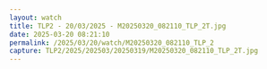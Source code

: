 ```yaml
---
layout: watch
title: TLP2 - 20/03/2025 - M20250320_082110_TLP_2T.jpg
date: 2025-03-20 08:21:10
permalink: /2025/03/20/watch/M20250320_082110_TLP_2
capture: TLP2/2025/202503/20250319/M20250320_082110_TLP_2T.jpg
---
```

